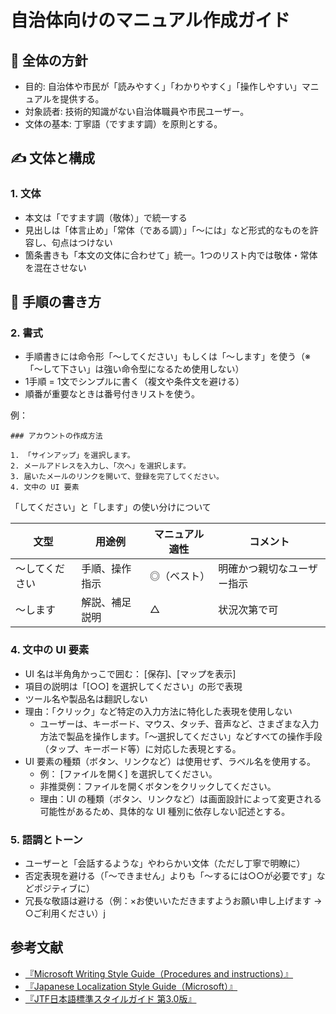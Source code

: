 # 自治体向けのマニュアル作成ガイド

## 📘 全体の方針
- 目的: 自治体や市民が「読みやすく」「わかりやすく」「操作しやすい」マニュアルを提供する。
- 対象読者: 技術的知識がない自治体職員や市民ユーザー。
- 文体の基本: 丁寧語（ですます調）を原則とする。

## ✍️ 文体と構成

### 1. 文体
- 本文は「ですます調（敬体）」で統一する
- 見出しは「体言止め」「常体（である調）」「〜には」など形式的なものを許容し、句点はつけない​
- 箇条書きも「本文の文体に合わせて」統一。1つのリスト内では敬体・常体を混在させない​

## 🧭 手順の書き方
### 2. 書式

- 手順書きには命令形「〜してください」もしくは「〜します」を使う​（※「〜して下さい」は強い命令型になるため使用しない）
- 1手順 = 1文でシンプルに書く（複文や条件文を避ける）
- 順番が重要なときは番号付きリストを使う。

例：

```
### アカウントの作成方法

1. 「サインアップ」を選択します。
2. メールアドレスを入力し、「次へ」を選択します。
3. 届いたメールのリンクを開いて、登録を完了してください。
4. 文中の UI 要素
```

「してください」と「します」の使い分けについて

| 文型 | 用途例 | マニュアル適性 | コメント |
| - | - | - | - |
| 〜してください | 手順、操作指示 | ◎（ベスト） | 明確かつ親切なユーザー指示 |
| 〜します | 解説、補足説明 | △ | 状況次第で可 |

### 4. 文中の UI 要素
- UI 名は半角角かっこで囲む： [保存]、[マップを表示]
- 項目の説明は「[○○] を選択してください」の形で表現
- ツール名や製品名は翻訳しない
- 理由：「クリック」など特定の入力方法に特化した表現を使用しない
  - ユーザーは、キーボード、マウス、タッチ、音声など、さまざまな入力方法で製品を操作します。「〜選択してください」などすべての操作手段（タップ、キーボード等）に対応した表現とする。
- UI 要素の種類（ボタン、リンクなど）は使用せず、ラベル名を使用する。
  - 例： [ファイルを開く] を選択してください。
  - 非推奨例：ファイルを開くボタンをクリックしてください。
  - 理由：UI の種類（ボタン、リンクなど）は画面設計によって変更される可能性があるため、具体的な UI 種別に依存しない記述とする。

### 5. 語調とトーン
- ユーザーと「会話するような」やわらかい文体（ただし丁寧で明瞭に）
- 否定表現を避ける（「〜できません」よりも「〜するには○○が必要です」などポジティブに）
- 冗長な敬語は避ける（例：×お使いいただきますようお願い申し上げます → ○ご利用ください）​j

## 参考文献
- [『Microsoft Writing Style Guide（Procedures and instructions）』](https://learn.microsoft.com/en-us/style-guide/procedures-instructions/)
- [『Japanese Localization Style Guide（Microsoft）』](https://download.microsoft.com/download/a/8/2/a822a118-18d4-4429-b857-1b65ab388315/jpn-jpn-StyleGuide.pdf)
- [『JTF日本語標準スタイルガイド 第3.0版』](https://www.jtf.jp/pdf/jtf_style_guide.pdf)

